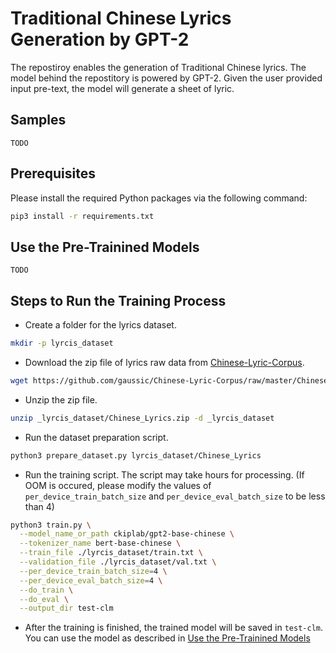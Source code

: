 # Traditional Chinese Lyrics Generation by GPT-2

The repostiroy enables the generation of Traditional Chinese lyrics. The model behind the repostitory is powered by GPT-2. Given the user provided input pre-text, the model will generate a sheet of lyric.

## Samples

```
TODO
```

## Prerequisites

Please install the required Python packages via the following command:

```bash
pip3 install -r requirements.txt
```

## Use the Pre-Trainined Models

```
TODO
```

## Steps to Run the Training Process

* Create a folder for the lyrics dataset.

```bash
mkdir -p lyrcis_dataset
```
* Download the zip file of lyrics raw data from [Chinese-Lyric-Corpus](https://github.com/gaussic/Chinese-Lyric-Corpus).

```bash
wget https://github.com/gaussic/Chinese-Lyric-Corpus/raw/master/Chinese_Lyrics.zip -O lyrcis_dataset/Chinese_Lyrics.zip
```

* Unzip the zip file.

```bash
unzip _lyrcis_dataset/Chinese_Lyrics.zip -d _lyrcis_dataset
```

* Run the dataset preparation script.

```bash
python3 prepare_dataset.py lyrcis_dataset/Chinese_Lyrics
```

* Run the training script. The script may take hours for processing. (If OOM is occured, please modify the values of `per_device_train_batch_size` and `per_device_eval_batch_size` to be less than 4)

```bash
python3 train.py \
  --model_name_or_path ckiplab/gpt2-base-chinese \
  --tokenizer_name bert-base-chinese \
  --train_file ./lyrcis_dataset/train.txt \
  --validation_file ./lyrcis_dataset/val.txt \
  --per_device_train_batch_size=4 \
  --per_device_eval_batch_size=4 \
  --do_train \
  --do_eval \
  --output_dir test-clm
```

* After the training is finished, the trained model will be saved in `test-clm`. You can use the model as described in [Use the Pre-Trainined Models](#use-the-pre-trainined-models)
